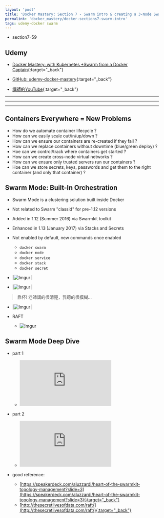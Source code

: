 ```yaml
---
layout: 'post'
title: 'Docker Mastery: Section 7 - Swarm intro & creating a 3-Node Swarm Cluster'
permalink: 'docker_mastery/docker-sections7-swarm-intro'
tags: udemy-docker swarm
---
```


- section7-59

## Udemy

- [Docker Mastery: with Kubernetes +Swarm from a Docker Captain](https://www.udemy.com/course/docker-mastery/){:target="_back"}

- [GitHub: udemy-docker-mastery](https://github.com/BretFisher/udemy-docker-mastery){:target="_back"}

- [講師的YouTube](https://www.youtube.com/channel/UC0NErq0RhP51iXx64ZmyVfg){:target="_back"}

---
---
---


## Containers Everywhere = New Problems

- How do we automate container lifecycle ?
- How can we easily scale out/in/up/down ?
- How can we ensure our containers are re-created if they fail ?
- How can we replace containers without downtime (blue/green deploy) ?
- Hoe can we control/track where containers get started ?
- How can we create cross-node virtual networks ?
- How can we ensure only trusted servers run our containers ?
- Hoe can we store secrets, keys, passwords and get them to the right container (and only that container) ?

## Swarm Mode: Built-In Orchestration

- Swarm Mode is a clustering solution built inside Docker
- Not related to Swarm "classid" for pre-1.12 versions
- Added in 1.12 (Summer 2016) via Swarmkit toolkit
- Enhanced in 1.13 (January 2017) via Stacks and Secrets
- Not enabled by default, new commands once enabled
   - `docker swarm`
   - `docker node`
   - `docker service`
   - `docker stack`
   - `docker secret`

- |![Imgur](https://i.imgur.com/oL2VX5e.jpg)|
- |![Imgur](https://i.imgur.com/QlGhxez.jpg)|

> 靠杯! 老師講的很清楚，我聽的很模糊...

- |![Imgur](https://i.imgur.com/uEY47qk.jpg)|

- RAFT

   - ![Imgur](https://i.imgur.com/EaflwNE.jpg)


## Swarm Mode Deep Dive

- part 1 

   - <iframe  src="https://www.youtube.com/embed/dooPhkXT9yI" frameborder="0" allow="accelerometer; autoplay; encrypted-media; gyroscope; picture-in-picture" allowfullscreen></iframe>

- part 2

   - <iframe  src="https://www.youtube.com/embed/_F6PSP-qhdA" frameborder="0" allow="accelerometer; autoplay; encrypted-media; gyroscope; picture-in-picture" allowfullscreen></iframe>

- good reference:
 
    - [https://speakerdeck.com/aluzzardi/heart-of-the-swarmkit-topology-management?slide=3](https://speakerdeck.com/aluzzardi/heart-of-the-swarmkit-topology-management?slide=3){:target="_back"}
    - [http://thesecretlivesofdata.com/raft/](http://thesecretlivesofdata.com/raft/){:target="_back"}


